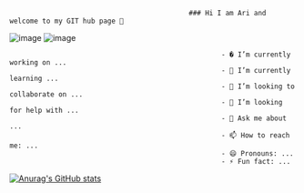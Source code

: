 


                                                ### Hi I am Ari and welcome to my GIT hub page 👋

![image](https://user-images.githubusercontent.com/6078108/132119011-35ecd4b1-4c92-4a47-ace8-60531a01483b.png)
![image](https://user-images.githubusercontent.com/6078108/132119035-2baaead9-0e4f-43d0-ad64-718b414739bd.png)


                                                        - � I’m currently working on ...
                                                        - 🌱 I’m currently learning ...
                                                        - 👯 I’m looking to collaborate on ...
                                                        - 🤔 I’m looking for help with ...
                                                        - 💬 Ask me about ...
                                                        - 📫 How to reach me: ...
                                                        - 😄 Pronouns: ...
                                                        - ⚡ Fun fact: ...
        
[![Anurag's GitHub stats](https://github-readme-stats.vercel.app/api?username=arimoyal)](https://github.com/arimoyal/github-readme-stats)


